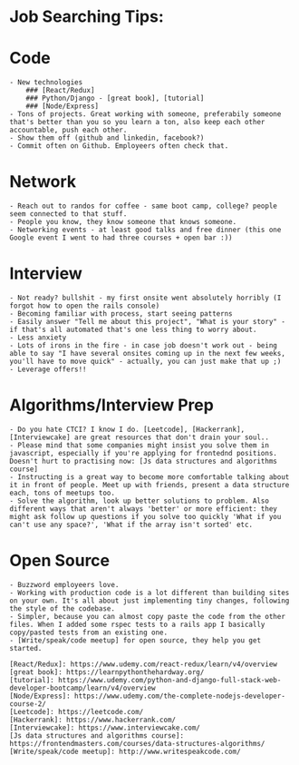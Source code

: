 # Job Searching Tips:

# Code 
	- New technologies 
		### [React/Redux]
		### Python/Django - [great book], [tutorial]
		### [Node/Express]
	- Tons of projects. Great working with someone, preferabily someone that's better than you so you learn a ton, also keep each other accountable, push each other.
	- Show them off (github and linkedin, facebook?)
	- Commit often on Github. Employeers often check that. 

# Network
	- Reach out to randos for coffee - same boot camp, college? people seem connected to that stuff.
	- People you know, they know someone that knows someone.  
	- Networking events - at least good talks and free dinner (this one Google event I went to had three courses + open bar :))

# Interview 
	- Not ready? bullshit - my first onsite went absolutely horribly (I forgot how to open the rails console) 
	- Becoming familiar with process, start seeing patterns
	- Easily answer "Tell me about this project", "What is your story" - if that's all automated that's one less thing to worry about. 
	- Less anxiety 
	- Lots of irons in the fire - in case job doesn't work out - being able to say "I have several onsites coming up in the next few weeks, you'll have to move quick" - actually, you can just make that up ;)
	- Leverage offers!!

# Algorithms/Interview Prep
	- Do you hate CTCI? I know I do. [Leetcode], [Hackerrank], [Interviewcake] are great resources that don't drain your soul.. 
	- Please mind that some companies might insist you solve them in javascript, especially if you're applying for frontednd positions. Doesn't hurt to practising now: [Js data structures and algorithms course]
	- Instructing is a great way to become more comfortable talking about it in front of people. Meet up with friends, present a data structure each, tons of meetups too.
	- Solve the algorithm, look up better solutions to problem. Also different ways that aren't always 'better' or more efficient: they might ask follow up questions if you solve too quickly 'What if you can't use any space?', 'What if the array isn't sorted' etc. 

# Open Source 
	- Buzzword employeers love. 
	- Working with production code is a lot different than building sites on your own. It's all about just implementing tiny changes, following the style of the codebase.
	- Simpler, because you can almost copy paste the code from the other files. When I added some rspec tests to a rails app I basically copy/pasted tests from an existing one. 
	- [Write/speak/code meetup] for open source, they help you get started. 

	[React/Redux]: https://www.udemy.com/react-redux/learn/v4/overview
	[great book]: https://learnpythonthehardway.org/
	[tutorial]: https://www.udemy.com/python-and-django-full-stack-web-developer-bootcamp/learn/v4/overview
	[Node/Express]: https://www.udemy.com/the-complete-nodejs-developer-course-2/
	[Leetcode]: https://leetcode.com/
	[Hackerrank]: https://www.hackerrank.com/
	[Interviewcake]: https://www.interviewcake.com/
	[Js data structures and algorithms course]: https://frontendmasters.com/courses/data-structures-algorithms/
	[Write/speak/code meetup]: http://www.writespeakcode.com/